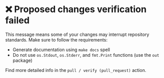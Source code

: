 # ❌ Proposed changes verification failed

This message means some of your changes may interrupt repository standards.
Make sure to follow the requirements:

* Generate documentation using `make docs` spell
* Do not use `os.Stdout`, `os.Stderr`, and `fmt.Print` functions (use the `out` package)

Find more detailed info in the `pull / verify (pull_request)` action.
